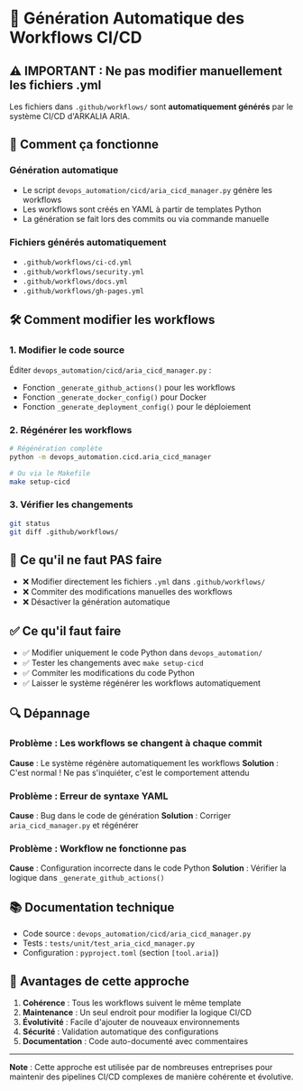 # 🔄 Génération Automatique des Workflows CI/CD

## ⚠️ **IMPORTANT : Ne pas modifier manuellement les fichiers .yml**

Les fichiers dans `.github/workflows/` sont **automatiquement générés** par le système CI/CD d'ARKALIA ARIA.

## 🔧 **Comment ça fonctionne**

### Génération automatique
- Le script `devops_automation/cicd/aria_cicd_manager.py` génère les workflows
- Les workflows sont créés en YAML à partir de templates Python
- La génération se fait lors des commits ou via commande manuelle

### Fichiers générés automatiquement
- `.github/workflows/ci-cd.yml`
- `.github/workflows/security.yml` 
- `.github/workflows/docs.yml`
- `.github/workflows/gh-pages.yml`

## 🛠️ **Comment modifier les workflows**

### 1. Modifier le code source
Éditer `devops_automation/cicd/aria_cicd_manager.py` :
- Fonction `_generate_github_actions()` pour les workflows
- Fonction `_generate_docker_config()` pour Docker
- Fonction `_generate_deployment_config()` pour le déploiement

### 2. Régénérer les workflows
```bash
# Régénération complète
python -m devops_automation.cicd.aria_cicd_manager

# Ou via le Makefile
make setup-cicd
```

### 3. Vérifier les changements
```bash
git status
git diff .github/workflows/
```

## 🚫 **Ce qu'il ne faut PAS faire**

- ❌ Modifier directement les fichiers `.yml` dans `.github/workflows/`
- ❌ Commiter des modifications manuelles des workflows
- ❌ Désactiver la génération automatique

## ✅ **Ce qu'il faut faire**

- ✅ Modifier uniquement le code Python dans `devops_automation/`
- ✅ Tester les changements avec `make setup-cicd`
- ✅ Commiter les modifications du code Python
- ✅ Laisser le système régénérer les workflows automatiquement

## 🔍 **Dépannage**

### Problème : Les workflows se changent à chaque commit
**Cause** : Le système régénère automatiquement les workflows
**Solution** : C'est normal ! Ne pas s'inquiéter, c'est le comportement attendu

### Problème : Erreur de syntaxe YAML
**Cause** : Bug dans le code de génération
**Solution** : Corriger `aria_cicd_manager.py` et régénérer

### Problème : Workflow ne fonctionne pas
**Cause** : Configuration incorrecte dans le code Python
**Solution** : Vérifier la logique dans `_generate_github_actions()`

## 📚 **Documentation technique**

- Code source : `devops_automation/cicd/aria_cicd_manager.py`
- Tests : `tests/unit/test_aria_cicd_manager.py`
- Configuration : `pyproject.toml` (section `[tool.aria]`)

## 🎯 **Avantages de cette approche**

1. **Cohérence** : Tous les workflows suivent le même template
2. **Maintenance** : Un seul endroit pour modifier la logique CI/CD
3. **Évolutivité** : Facile d'ajouter de nouveaux environnements
4. **Sécurité** : Validation automatique des configurations
5. **Documentation** : Code auto-documenté avec commentaires

---

**Note** : Cette approche est utilisée par de nombreuses entreprises pour maintenir des pipelines CI/CD complexes de manière cohérente et évolutive.
